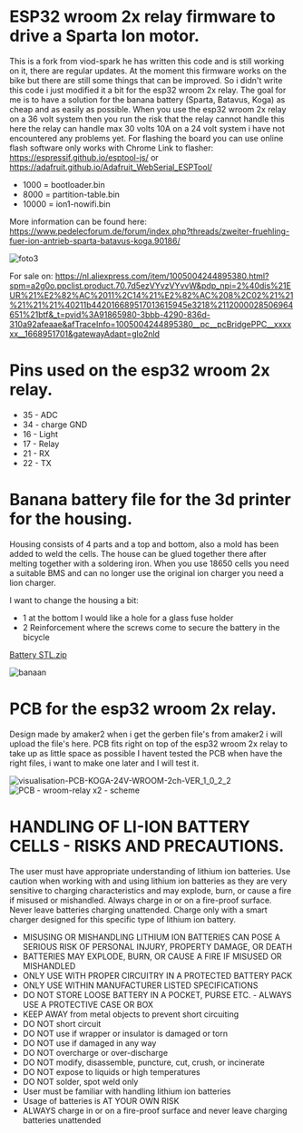 # ESP32 wroom 2x relay firmware to drive a Sparta Ion motor.
This is a fork from viod-spark he has written this code and is still working on it, there are regular updates. At the moment this firmware works on the bike but there are still some things that can be improved. So i didn't write this code i just modified it a bit for the esp32 wroom 2x relay. The goal for me is to have a solution for the banana battery (Sparta, Batavus, Koga) as cheap and as easily as possible. When you use the esp32 wroom 2x relay on a 36 volt system then you run the risk that the relay cannot handle this here the relay can handle max 30 volts 10A on a 24 volt system i have not encountered any problems yet. For flashing the board you can use online flash software only works with Chrome Link to flasher: https://espressif.github.io/esptool-js/ or https://adafruit.github.io/Adafruit_WebSerial_ESPTool/

- 1000 = bootloader.bin
- 8000 = partition-table.bin
- 10000 = ion1-nowifi.bin


More information can be found here:
https://www.pedelecforum.de/forum/index.php?threads/zweiter-fruehling-fuer-ion-antrieb-sparta-batavus-koga.90186/

![foto3](https://user-images.githubusercontent.com/48860011/202907439-33300e9e-e016-4954-8844-a1e31efc0116.jpg)

For sale on: https://nl.aliexpress.com/item/1005004244895380.html?spm=a2g0o.ppclist.product.70.7d5ezVYvzVYvvW&pdp_npi=2%40dis%21EUR%21%E2%82%AC%2011%2C14%21%E2%82%AC%208%2C02%21%21%21%21%21%40211b442016689517013615945e3218%2112000028506964651%21btf&_t=pvid%3A91865980-3bbb-4290-836d-310a92afeaae&afTraceInfo=1005004244895380__pc__pcBridgePPC__xxxxxx__1668951701&gatewayAdapt=glo2nld

# Pins used on the esp32 wroom 2x relay.
- 35 - ADC
- 34 - charge GND
- 16 - Light
- 17 - Relay
- 21 - RX
- 22 - TX


# Banana battery file for the 3d printer for the housing.
Housing consists of 4 parts and a top and bottom, also a mold has been added to weld the cells.
The house can be glued together there after melting together with a soldering iron. When you use 18650 cells you need a suitable BMS and can no longer use the original ion charger you need a lion charger.

I want to change the housing a bit:
- 1 at the bottom I would like a hole for a glass fuse holder
- 2 Reinforcement where the screws come to secure the battery in the bicycle

[Battery STL.zip](https://github.com/martijn456/esp32wroom2xrelay/files/10049747/Battery.STL.zip)

![banaan](https://user-images.githubusercontent.com/48860011/202905891-85e28ba2-2510-446c-997a-edc0be11ee79.jpg)

# PCB for the esp32 wroom 2x relay.

Design made by amaker2 when i get the gerben file's from amaker2 i will upload the file's here.
PCB fits right on top of the esp32 wroom 2x relay to take up as little space as possible
I havent tested the PCB when have the right files, i want to make one later and I will test it.

![visualisation-PCB-KOGA-24V-WROOM-2ch-VER_1_0_2_2](https://user-images.githubusercontent.com/48860011/205482686-4ec94d61-19d3-4d0a-96ba-10f4e1b58ca0.JPG)
![PCB - wroom-relay x2 - scheme](https://user-images.githubusercontent.com/48860011/202905905-8e9aedb5-467d-4f33-bae5-79e0d8726dae.JPG)


# HANDLING OF LI-ION BATTERY CELLS - RISKS AND PRECAUTIONS.
The user must have appropriate understanding of lithium ion batteries.
Use caution when working with and using lithium ion batteries as they are very sensitive to charging characteristics and may explode, burn, or cause a fire if misused or mishandled. Always charge in or on a fire-proof surface. Never leave batteries charging unattended. Charge only with a smart charger designed for this specific type of lithium ion battery.

- MISUSING OR MISHANDLING LITHIUM ION BATTERIES CAN POSE A SERIOUS RISK OF PERSONAL INJURY, PROPERTY DAMAGE, OR DEATH
- BATTERIES MAY EXPLODE, BURN, OR CAUSE A FIRE IF MISUSED OR MISHANDLED
- ONLY USE WITH PROPER CIRCUITRY IN A PROTECTED BATTERY PACK
- ONLY USE WITHIN MANUFACTURER LISTED SPECIFICATIONS
- DO NOT STORE LOOSE BATTERY IN A POCKET, PURSE ETC. - ALWAYS USE A PROTECTIVE CASE OR BOX
- KEEP AWAY from metal objects to prevent short circuiting
- DO NOT short circuit
- DO NOT use if wrapper or insulator is damaged or torn
- DO NOT use if damaged in any way
- DO NOT overcharge or over-discharge
- DO NOT modify, disassemble, puncture, cut, crush, or incinerate
- DO NOT expose to liquids or high temperatures
- DO NOT solder, spot weld only
- User must be familiar with handling lithium ion batteries
- Usage of batteries is AT YOUR OWN RISK
- ALWAYS charge in or on a fire-proof surface and never leave charging batteries unattended 
